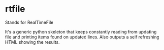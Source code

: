 # rtfile
Stands for RealTimeFile

It's a generic python skeleton that keeps constantly reading from updating file and printing items found on updated lines. 
Also outputs a self refreshing HTML showing the results.
